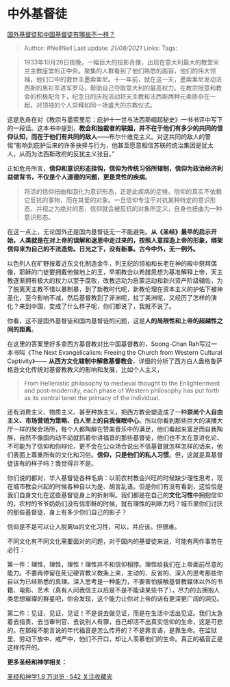 # 中外基督徒
[国外基督徒和中国基督徒有哪些不一样？](https://www.zhihu.com/question/25340853/answer/565334483)

> Author: #NellNell
Last update: *21/08/2021*
Links:
Tags:

> 1933年10月28日夜晚，一幅巨大的投影肖像，出现在意大利最大的教堂米兰主教座堂的正中央。聚集的人群看到了他们熟悉的面容，他们的伟大领袖，他们口中的救世主墨索里尼。十一年前，就在这一天，墨索里尼发动法西斯的黑衫军进军罗马，帮助自己夺取意大利的最高权力。在教宗授意和教会的积极配合下，纪念日的庆祝活动将天主教和法西斯两种元素掺杂在一起，对领袖的个人崇拜如同一场盛大的宗教仪式。

这是危舟在对《教宗与墨索里尼：庇护十一世与法西斯崛起秘史》一书书评中写下的一段话。这本书中提到，**教会和独裁者的联姻，并不在于他们有多少的共同的信仰认知，而在于他们有共同的敌人**——布尔什维克主义。对这共同的敌人的警惕“影响到庇护后来的许多抉择与行为，他甚至愿意相信苏联的统治集团是犹太人，从而为法西斯政府的反犹主义张目。”

正如危舟所言，**信仰和意识形态挂钩，信仰为传统习俗所辖制，信仰为政治经济利益做背书，不仅是个人道德的问题，更是灵性的疾病**。

> 将活的信仰扭曲和固化为意识形态，正是此疾病的症候。信仰的真实不依赖它反抗的事物，而在其爱的对象。一旦信仰专注于对抗某种特定的意识形态，并视之为绝对的恶，信仰就会被反抗的对象所定义，自身也扭曲为一种意识形态。

在这一点上，无论国外还是国内基督徒无一不能避免。**从《圣经》最早的启示开始，人类就是在对上帝的误解和迷思中走过来的，按照人意捏造上帝的形象，绑架信仰来为自己的不法造势。日光之下，没有新事。古今中外，无一例外。**

以色列人在旷野按着近东文化制造金牛，列王纪的领袖和长老在神的殿中祭拜偶像，耶稣的门徒要拥戴他做地上的王，早期教会以希腊思想为基准解释上帝，天主教逐渐拥有极大的权力以至于腐败，改教运动为启蒙运动和新兴资产阶级辅佐，为了脱离天主教不惜以暴制暴，到了新教时代呢，新教伦理在资本主义的护佑下被神圣化，至今影响不减，然后基督教到了非洲呢，拉丁美洲呢，又经历了怎样的演化？来到中国，变成了什么样子呢，你们都说了，我就不说了。

你看，这不是国外基督徒和国内基督徒的问题，这是**人的局限性和上帝的超越性之间的距离**。

在这里的答案里好多拿西方基督教对比中国基督教的，Soong-Chan Rah写过一本书叫《The Next Evangelicalism: Freeing the Church from Western Cultural Captivity》—— **从西方文化辖制中解救基督教会**，详细的分析了西方白人盎格鲁萨格逊文化传统对基督教教义的影响和发展，比如个人主义，

> From Hellenistic philosophy to medieval thought to the Enlightenment and post-modernity, each phase of Western philosophy has put forth as its central tenet the primacy of the individual.

还有消费主义、物质主义、甚至种族主义，把西方教会塑造成了一种**崇尚个人自由主义、市场营销为策略、白人至上的自我催眠中心**。所以你看到那些巨大的演播大厅一样的聚会场所，每个人都陶醉在赞美音乐中的满足，他们看起来富足而自我陶醉，自然不像国内动不动就抓着你讲福音的那些基督徒，他们也不太在意进化论、不可能为了信仰和你辩论，更不会在公众场合说出不信基督就怎样怎样的话来，他们表面上尊重所有的文化和习俗。**信仰，只是他们的私人习惯**。但，这就是真基督徒该有的样子吗？我觉得并不是。

你们说的都对，华人基督徒各种毛病：以前农村教会兴旺的时候缺少理性思考，现在城市教会兴起的时候各种自以为是、胡言乱语。但是你们有没有看到，这恰恰是我们自身文化在这些基督徒身上的折射啊。我们都是在自己的**文化习性**中拥抱信仰的，农村的爷爷奶奶们没有信耶稣的时候，就有理性的判断力吗？城市里你们讨厌的那些基督徒，身上有多少你们自己的影子？

信仰是不是可以让人脱离ta的文化习性，可以，并应该。但很难。

不同文化有不同文化需要面对的问题，对于国内的基督徒来说，可能有两件事势在必行：

第一件：理性，理性，理性！理性并不和信仰相悖。理性给我们在上帝面前尽意的能力。不要再停留在死记硬背教义教条上来，主动的、反省的、深入的思考那些你自以为已经熟悉的真理。深入思考是一种能力，不要害怕接触基督教媒体以外的书籍、电影、艺术（真有人问我信主以后是不是不能读某些书了），尽力的去拥抱人类思想璀璨的群星吧，你会发现，这个能力让你对上帝的话有更深更广阔的洞见。

第二件：见证，见证，见证！不是说去做见证，而是在生活中活出见证。我们太急着去指责、去当审判官、去说别人有罪，自己却活不出真实信仰的生命，这是可悲的。在那段不能言说的年代福音是怎么传开的？不是靠言语，是靠生命。在监狱里、劳动下放中、戒严中，他们不开口，却让人羡慕他们的生命。真正的福音正是这样传开的。

**更多圣经和神学相关：**

[圣经和神学1.9 万浏览 · 542 关注收藏夹](https://www.zhihu.com/collection/313814574)
